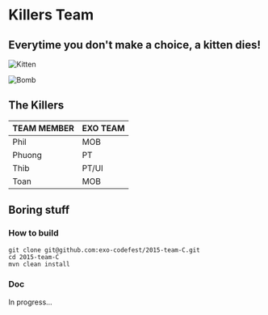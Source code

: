 Killers Team
===========

## Everytime you don't make a choice, a kitten dies!

![Kitten](http://static.mybs.com/wp-content/uploads/2013/04/kittenswakingup1.gif)

![Bomb](http://24.media.tumblr.com/5123303ad2132a752b3ae07e3df1ca94/tumblr_n6q13yGbzZ1r5kl7zo1_500.gif)

## The Killers

TEAM MEMBER | EXO TEAM
------------ | -------------
Phil | MOB
Phuong | PT
Thib | PT/UI
Toan | MOB

## Boring stuff

### How to build

	git clone git@github.com:exo-codefest/2015-team-C.git
	cd 2015-team-C
	mvn clean install

### Doc

In progress...
